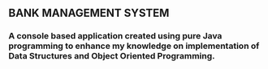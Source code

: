## BANK MANAGEMENT SYSTEM

### A console based application created using pure Java programming to enhance my knowledge on implementation of Data Structures and Object Oriented Programming.
